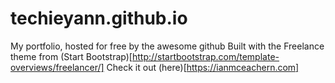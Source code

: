 # techieyann.github.io
My portfolio, hosted for free by the awesome github
Built with the Freelance theme from (Start Bootstrap)[http://startbootstrap.com/template-overviews/freelancer/]
Check it out (here)[https://ianmceachern.com]
